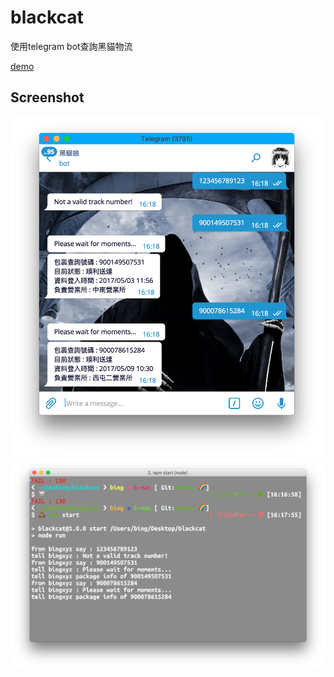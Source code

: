 # blackcat

使用telegram bot查詢黑貓物流

[demo](https://telegram.me/bblack_cat_bot)

## Screenshot

<img src="img/tg.png" width="500px">
<img src="img/terminal.png" width="600px">
